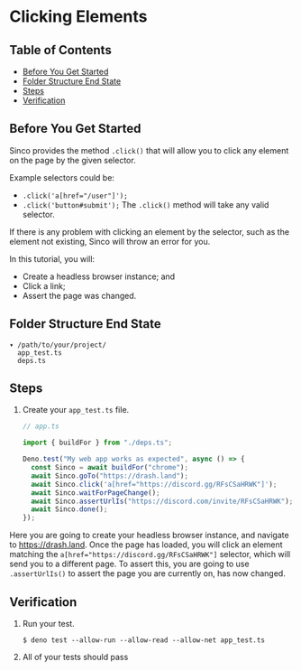 # Clicking Elements

## Table of Contents

- [Before You Get Started](#before-you-get-started)
- [Folder Structure End State](#folder-structure-end-state)
- [Steps](#steps)
- [Verification](#verification)

## Before You Get Started

Sinco provides the method `.click()` that will allow you to click any element on
the page by the given selector.

Example selectors could be:

- `.click('a[href="/user"]');`
- `.click('button#submit');` The `.click()` method will take any valid selector.

If there is any problem with clicking an element by the selector, such as the
element not existing, Sinco will throw an error for you.

In this tutorial, you will:

- Create a headless browser instance; and
- Click a link;
- Assert the page was changed.

## Folder Structure End State

```text
▾ /path/to/your/project/
  app_test.ts
  deps.ts
```

## Steps

1. Create your `app_test.ts` file.

   ```typescript
   // app.ts

   import { buildFor } from "./deps.ts";

   Deno.test("My web app works as expected", async () => {
     const Sinco = await buildFor("chrome");
     await Sinco.goTo("https://drash.land");
     await Sinco.click('a[href="https://discord.gg/RFsCSaHRWK"]');
     await Sinco.waitForPageChange();
     await Sinco.assertUrlIs("https://discord.com/invite/RFsCSaHRWK");
     await Sinco.done();
   });
   ```

Here you are going to create your headless browser instance, and navigate to
https://drash.land. Once the page has loaded, you will click an element matching
the `a[href="https://discord.gg/RFsCSaHRWK"]` selector, which will send you to a
different page. To assert this, you are going to use `.assertUrlIs()` to assert
the page you are currently on, has now changed.

## Verification

1. Run your test.

   ```shell
   $ deno test --allow-run --allow-read --allow-net app_test.ts
   ```

2. All of your tests should pass
